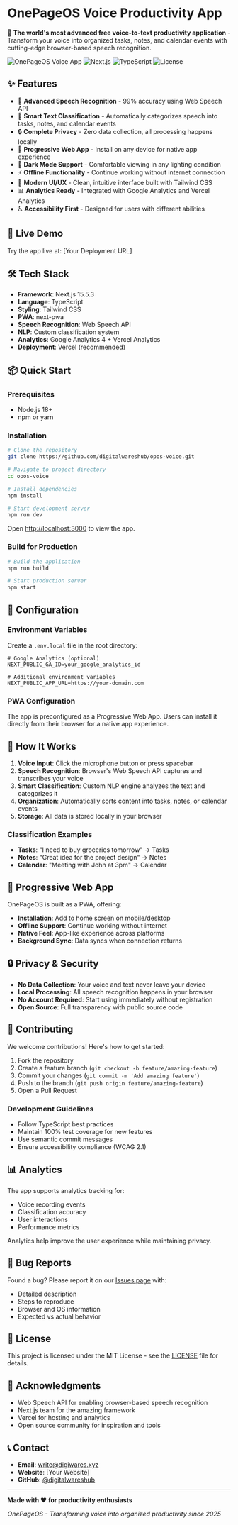 # OnePageOS Voice Productivity App

🎤 **The world's most advanced free voice-to-text productivity application** - Transform your voice into organized tasks, notes, and calendar events with cutting-edge browser-based speech recognition.

![OnePageOS Voice App](https://img.shields.io/badge/PWA-Ready-blue) ![Next.js](https://img.shields.io/badge/Next.js-15.5.3-black) ![TypeScript](https://img.shields.io/badge/TypeScript-Ready-blue) ![License](https://img.shields.io/badge/License-MIT-green)

## ✨ Features

- 🎯 **Advanced Speech Recognition** - 99% accuracy using Web Speech API
- 🧠 **Smart Text Classification** - Automatically categorizes speech into tasks, notes, and calendar events
- 🔒 **Complete Privacy** - Zero data collection, all processing happens locally
- 📱 **Progressive Web App** - Install on any device for native app experience
- 🌙 **Dark Mode Support** - Comfortable viewing in any lighting condition
- ⚡ **Offline Functionality** - Continue working without internet connection
- 🎨 **Modern UI/UX** - Clean, intuitive interface built with Tailwind CSS
- 📊 **Analytics Ready** - Integrated with Google Analytics and Vercel Analytics
- ♿ **Accessibility First** - Designed for users with different abilities

## 🚀 Live Demo

Try the app live at: [Your Deployment URL]

## 🛠️ Tech Stack

- **Framework**: Next.js 15.5.3
- **Language**: TypeScript
- **Styling**: Tailwind CSS
- **PWA**: next-pwa
- **Speech Recognition**: Web Speech API
- **NLP**: Custom classification system
- **Analytics**: Google Analytics 4 + Vercel Analytics
- **Deployment**: Vercel (recommended)

## 📦 Quick Start

### Prerequisites

- Node.js 18+ 
- npm or yarn

### Installation

```bash
# Clone the repository
git clone https://github.com/digitalwareshub/opos-voice.git

# Navigate to project directory
cd opos-voice

# Install dependencies
npm install

# Start development server
npm run dev
```

Open [http://localhost:3000](http://localhost:3000) to view the app.

### Build for Production

```bash
# Build the application
npm run build

# Start production server
npm start
```

## 🔧 Configuration

### Environment Variables

Create a `.env.local` file in the root directory:

```env
# Google Analytics (optional)
NEXT_PUBLIC_GA_ID=your_google_analytics_id

# Additional environment variables
NEXT_PUBLIC_APP_URL=https://your-domain.com
```

### PWA Configuration

The app is preconfigured as a Progressive Web App. Users can install it directly from their browser for a native app experience.

## 🎯 How It Works

1. **Voice Input**: Click the microphone button or press spacebar
2. **Speech Recognition**: Browser's Web Speech API captures and transcribes your voice
3. **Smart Classification**: Custom NLP engine analyzes the text and categorizes it
4. **Organization**: Automatically sorts content into tasks, notes, or calendar events
5. **Storage**: All data is stored locally in your browser

### Classification Examples

- **Tasks**: "I need to buy groceries tomorrow" → Tasks
- **Notes**: "Great idea for the project design" → Notes  
- **Calendar**: "Meeting with John at 3pm" → Calendar

## 📱 Progressive Web App

OnePageOS is built as a PWA, offering:

- **Installation**: Add to home screen on mobile/desktop
- **Offline Support**: Continue working without internet
- **Native Feel**: App-like experience across platforms
- **Background Sync**: Data syncs when connection returns

## 🔒 Privacy & Security

- **No Data Collection**: Your voice and text never leave your device
- **Local Processing**: All speech recognition happens in your browser
- **No Account Required**: Start using immediately without registration
- **Open Source**: Full transparency with public source code

## 🤝 Contributing

We welcome contributions! Here's how to get started:

1. Fork the repository
2. Create a feature branch (`git checkout -b feature/amazing-feature`)
3. Commit your changes (`git commit -m 'Add amazing feature'`)
4. Push to the branch (`git push origin feature/amazing-feature`)
5. Open a Pull Request

### Development Guidelines

- Follow TypeScript best practices
- Maintain 100% test coverage for new features
- Use semantic commit messages
- Ensure accessibility compliance (WCAG 2.1)

## 📊 Analytics

The app supports analytics tracking for:

- Voice recording events
- Classification accuracy
- User interactions
- Performance metrics

Analytics help improve the user experience while maintaining privacy.

## 🐛 Bug Reports

Found a bug? Please report it on our [Issues page](https://github.com/digitalwareshub/opos-voice/issues) with:

- Detailed description
- Steps to reproduce
- Browser and OS information
- Expected vs actual behavior

## 📄 License

This project is licensed under the MIT License - see the [LICENSE](LICENSE) file for details.

## 🙏 Acknowledgments

- Web Speech API for enabling browser-based speech recognition
- Next.js team for the amazing framework
- Vercel for hosting and analytics
- Open source community for inspiration and tools

## 📞 Contact

- **Email**: write@digiwares.xyz
- **Website**: [Your Website]
- **GitHub**: [@digitalwareshub](https://github.com/digitalwareshub)

---

**Made with ❤️ for productivity enthusiasts**

*OnePageOS - Transforming voice into organized productivity since 2025*

